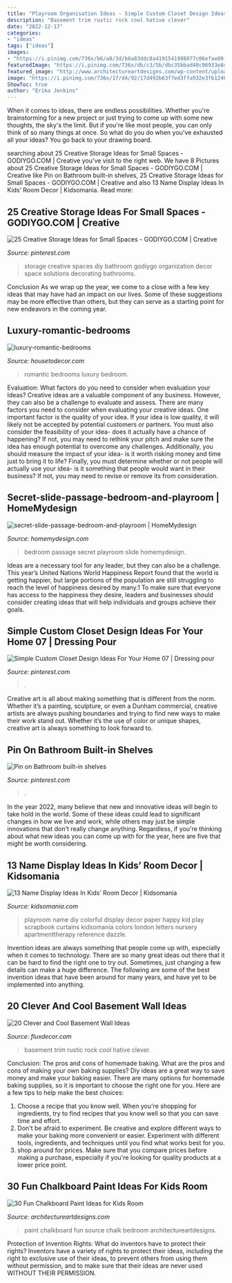 ```yaml
---
title: "Playroom Organisation Ideas - Simple Custom Closet Design Ideas For Your Home 07"
description: "Basement trim rustic rock cool hative clever"
date: "2022-12-17"
categories:
- "ideas"
tags: ["ideas"]
images:
- "https://i.pinimg.com/736x/b6/a8/3d/b6a83ddc8a4191541988077c06efae00.jpg"
featuredImage: "https://i.pinimg.com/736x/db/c3/5b/dbc35bbad40c96933e84627bbc4e06b7.jpg"
featured_image: "http://www.architectureartdesigns.com/wp-content/uploads/2014/01/1215.jpg"
image: "https://i.pinimg.com/736x/17/d4/92/17d492b63f7ed3ffa932e3fb12400b2a.jpg"
ShowToc: true
author: "Erika Jenkins"
---
```



When it comes to ideas, there are endless possibilities. Whether you're brainstorming for a new project or just trying to come up with some new thoughts, the sky's the limit. But if you're like most people, you can only think of so many things at once. So what do you do when you've exhausted all your ideas? You go back to your drawing board.

	

		
searching about 25 Creative Storage Ideas for Small Spaces - GODIYGO.COM | Creative you've visit to the right web. We have 8 Pictures about 25 Creative Storage Ideas for Small Spaces - GODIYGO.COM | Creative like Pin on Bathroom built-in shelves, 25 Creative Storage Ideas for Small Spaces - GODIYGO.COM | Creative and also 13 Name Display Ideas In Kids’ Room Decor | Kidsomania. Read more:
		
    
## 25 Creative Storage Ideas For Small Spaces - GODIYGO.COM | Creative

<img loading=lazy src="https://i.pinimg.com/736x/b6/a8/3d/b6a83ddc8a4191541988077c06efae00.jpg" onerror="this.onerror=null;this.src='https://tse4.mm.bing.net/th?id=OIP.hOg_VHxx2F-XmwzJyLYrqgHaJ3&amp;pid=15.1';" alt="25 Creative Storage Ideas for Small Spaces - GODIYGO.COM | Creative">

_Source: pinterest.com_

>storage creative spaces diy bathroom godiygo organization decor space solutions decorating bathrooms. 

	

Conclusion
As we wrap up the year, we come to a close with a few key ideas that may have had an impact on our lives. Some of these suggestions may be more effective than others, but they can serve as a starting point for new endeavors in the coming year.

    
## Luxury-romantic-bedrooms

<img loading=lazy src="https://housetodecor.com/wp-content/uploads/2014/06/luxury-romantic-bedrooms.jpg" onerror="this.onerror=null;this.src='https://tse3.mm.bing.net/th?id=OIP.iTxORrzpQ9Aqk_R3lItZcQHaJ4&amp;pid=15.1';" alt="luxury-romantic-bedrooms">

_Source: housetodecor.com_

>romantic bedrooms luxury bedroom. 

	

Evaluation: What factors do you need to consider when evaluation your Ideas?
Creative ideas are a valuable component of any business. However, they can also be a challenge to evaluate and assess. There are many factors you need to consider when evaluating your creative ideas. 
One important factor is the quality of your idea. If your idea is low quality, it will likely not be accepted by potential customers or partners. You must also consider the feasibility of your idea- does it actually have a chance of happening? If not, you may need to rethink your pitch and make sure the idea has enough potential to overcome any challenges. Additionally, you should measure the impact of your idea- is it worth risking money and time just to bring it to life? Finally, you must determine whether or not people will actually use your idea- is it something that people would want in their business? If not, you may need to revise or remove its from consideration.

    
## Secret-slide-passage-bedroom-and-playroom | HomeMydesign

<img loading=lazy src="https://homemydesign.com/wp-content/uploads/2014/08/secret-slide-passage-bedroom-and-playroom.jpg" onerror="this.onerror=null;this.src='https://tse3.mm.bing.net/th?id=OIP.Rob9Vr6076VRHob2RE53KgHaDW&amp;pid=15.1';" alt="secret-slide-passage-bedroom-and-playroom | HomeMydesign">

_Source: homemydesign.com_

>bedroom passage secret playroom slide homemydesign. 

	

Ideas are a necessary tool for any leader, but they can also be a challenge. This year’s United Nations World Happiness Report found that the world is getting happier, but large portions of the population are still struggling to reach the level of happiness desired by many.1 To make sure that everyone has access to the happiness they desire, leaders and businesses should consider creating ideas that will help individuals and groups achieve their goals.

    
## Simple Custom Closet Design Ideas For Your Home 07 | Dressing Pour

<img loading=lazy src="https://i.pinimg.com/736x/db/c3/5b/dbc35bbad40c96933e84627bbc4e06b7.jpg" onerror="this.onerror=null;this.src='https://tse1.mm.bing.net/th?id=OIP.K3QUXnWBs8XbM2aCOSBSxwHaJ3&amp;pid=15.1';" alt="Simple Custom Closet Design Ideas For Your Home 07 | Dressing pour">

_Source: pinterest.com_

>. 

	

Creative art is all about making something that is different from the norm. Whether it’s a painting, sculpture, or even a Dunham commercial, creative artists are always pushing boundaries and trying to find new ways to make their work stand out. Whether it’s the use of color or unique shapes, creative art is always something to look forward to.

    
## Pin On Bathroom Built-in Shelves

<img loading=lazy src="https://i.pinimg.com/736x/17/d4/92/17d492b63f7ed3ffa932e3fb12400b2a.jpg" onerror="this.onerror=null;this.src='https://tse2.mm.bing.net/th?id=OIP.w_zMlVHd7F6ATvkzs33AqAHaLG&amp;pid=15.1';" alt="Pin on Bathroom built-in shelves">

_Source: pinterest.com_

>. 

	

In the year 2022, many believe that new and innovative ideas will begin to take hold in the world. Some of these ideas could lead to significant changes in how we live and work, while others may just be simple innovations that don't really change anything. Regardless, if you're thinking about what new ideas you can come up with for the year, here are five that might be worth considering.

    
## 13 Name Display Ideas In Kids’ Room Decor | Kidsomania

<img loading=lazy src="http://www.kidsomania.com/photos/Name-Displays-On-Kids-Room-Wall-9.jpg" onerror="this.onerror=null;this.src='https://tse2.mm.bing.net/th?id=OIP.fS7UhB57JHyT6JQJQ0mzxwHaLI&amp;pid=15.1';" alt="13 Name Display Ideas In Kids’ Room Decor | Kidsomania">

_Source: kidsomania.com_

>playroom name diy colorful display decor paper happy kid play scrapbook curtains kidsomania colors london letters nursery apartmenttherapy reference dazzle. 

	

Invention ideas are always something that people come up with, especially when it comes to technology. There are so many great ideas out there that it can be hard to find the right one to try out. Sometimes, just changing a few details can make a huge difference. The following are some of the best invention ideas that have been around for many years, and have yet to be implemented into anything.

    
## 20 Clever And Cool Basement Wall Ideas

<img loading=lazy src="http://fluxdecor.com/wp-content/uploads/2014/05/basement-wall-ideas/3-white-trim-rustic-rock.jpg" onerror="this.onerror=null;this.src='https://tse3.mm.bing.net/th?id=OIP.mgPytRNMrwiPv3FiVeEXSAHaFj&amp;pid=15.1';" alt="20 Clever and Cool Basement Wall Ideas">

_Source: fluxdecor.com_

>basement trim rustic rock cool hative clever. 

	

Conclusion: The pros and cons of homemade baking.
What are the pros and cons of making your own baking supplies? Diy ideas are a great way to save money and make your baking easier. There are many options for homemade baking supplies, so it is important to choose the right one for you. Here are a few tips to help make the best choices: 
1. Choose a recipe that you know well. When you're shopping for ingredients, try to find recipes that you know well so that you can save time and effort. 
2. Don't be afraid to experiment. Be creative and explore different ways to make your baking more convenient or easier. Experiment with different tools, ingredients, and techniques until you find what works best for you. 
3. shop around for prices. Make sure that you compare prices before making a purchase, especially if you're looking for quality products at a lower price point.

    
## 30 Fun Chalkboard Paint Ideas For Kids Room

<img loading=lazy src="http://www.architectureartdesigns.com/wp-content/uploads/2014/01/1215.jpg" onerror="this.onerror=null;this.src='https://tse3.mm.bing.net/th?id=OIP.bwPn8-ekeD9u131U1mEofAAAAA&amp;pid=15.1';" alt="30 Fun Chalkboard Paint Ideas for Kids Room">

_Source: architectureartdesigns.com_

>paint chalkboard fun source chalk bedroom architectureartdesigns. 

	

Protection of Invention Rights: What do inventors have to protect their rights?
Inventors have a variety of rights to protect their ideas, including the right to exclusive use of their ideas, to prevent others from using them without permission, and to make sure that their ideas are never used WITHOUT THEIR PERMISSION.

